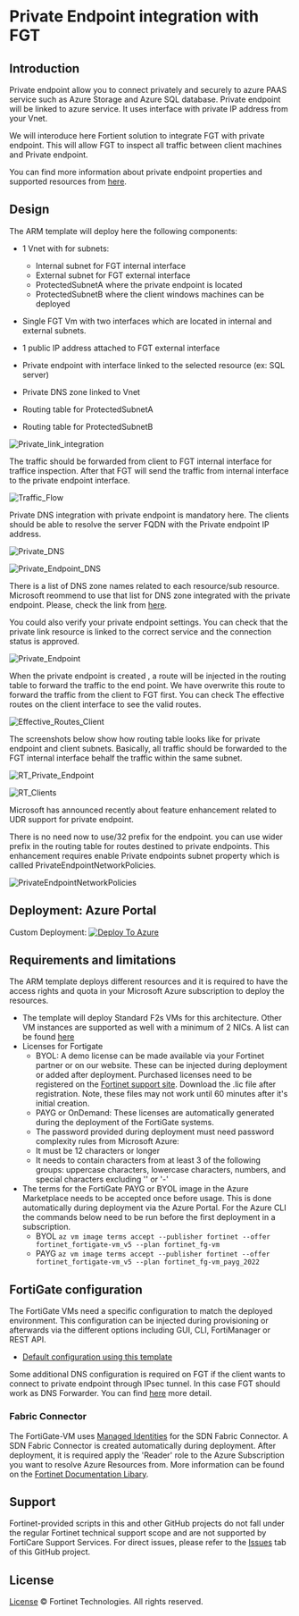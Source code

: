 # Private Endpoint integration with FGT

## Introduction

Private endpoint allow you to connect privately and securely to azure PAAS service such as Azure Storage and Azure SQL database.
Private endpoint will be linked to azure service. It uses interface with private IP address from your Vnet.

We will interoduce here Fortient solution to integrate FGT with private endpoint. 
This will allow FGT to inspect all traffic between client machines and Private endpoint.

You can find more information about private endpoint properties and supported resources from [here](https://docs.microsoft.com/en-us/azure/private-link/private-endpoint-overview).

## Design

The ARM template will deploy here the following components:

- 1 Vnet with for subnets:
  - Internal subnet for FGT internal interface 
  - External subnet for FGT external interface
  - ProtectedSubnetA where the private endpoint is located
  - ProtectedSubnetB where the client windows machines can be deployed 

- Single FGT Vm with two interfaces which are located in internal and external subnets.
- 1 public IP address attached to FGT external interface
- Private endpoint with interface linked to the selected resource (ex: SQL server)
- Private DNS zone linked to Vnet
- Routing table for ProtectedSubnetA
- Routing table for ProtectedSubnetB


![Private_link_integration](images/Azure_Private_link_Deployment_with_FGT.png)

The traffic should be forwarded from client to FGT internal interface for traffice inspection. 
After that FGT will send the traffic from internal interface to the private endpoint interface.

![Traffic_Flow](images/Azure_Private_link_Deployment_with_FGT_Traffic_Flow.png)

Private DNS integration with private endpoint is mandatory here. The clients should be able to resolve the server FQDN with the Private endpoint IP address.

![Private_DNS](images/Private_DNS_Zone.png)

![Private_Endpoint_DNS](images/Private_Endpoint_DNS_Record.png)

There is a list of DNS zone names related to each resource/sub resource. Microsoft reommend to use that list for DNS zone integrated with the private endpoint.
Please, check the link from [here](https://docs.microsoft.com/en-us/azure/private-link/private-endpoint-dns).

You could also verify your private endpoint settings. You can check that the private link resource is linked to the correct service and the connection status is approved.


![Private_Endpoint](images/Private_Endpoint.png)

When the private endpoint is created , a route will be injected in the routing table to forward the traffic to the end point. We have overwrite this route to forward the traffic from the client to FGT first. You can check The effective routes on the client interface to see the valid routes.

![Effective_Routes_Client](images/Effective_Routes_Client.png)

The screenshots below show how routing table looks like for private endpoint and client subnets. Basically, all traffic should be forwarded to the FGT internal interface behalf the traffic within the same subnet.

![RT_Private_Endpoint](images/RT_Private_Endpoint.png)


![RT_Clients](images/RT_Clients.png)

Microsoft has announced recently about feature enhancement related to UDR support for private endpoint.

There is no need now to use/32 prefix for the endpoint. 
you can use wider prefix in the routing table for routes destined to private endpoints. This enhancement requires enable Private endpoints subnet property which is callled PrivateEndpointNetworkPolicies.

![PrivateEndpointNetworkPolicies](images/PrivateEndpointNetworkPolicies.png)


## Deployment: Azure Portal


Custom Deployment:
[![Deploy To Azure](https://raw.githubusercontent.com/Azure/azure-quickstart-templates/master/1-CONTRIBUTION-GUIDE/images/deploytoazure.svg?sanitize=true)](https://portal.azure.com/#create/Microsoft.Template/uri/https%3A%2F%2Fraw.githubusercontent.com%2Fyarafe%2FPrivate-Link%2Fmain%2Fazuredeploy.json)


## Requirements and limitations

The ARM template deploys different resources and it is required to have the access rights and quota in your Microsoft Azure subscription to deploy the resources.

- The template will deploy Standard F2s VMs for this architecture. Other VM instances are supported as well with a minimum of 2 NICs. A list can be found [here](https://docs.fortinet.com/document/fortigate-public-cloud/7.0.0/azure-administration-guide/562841/instance-type-support)
- Licenses for Fortigate
  - BYOL: A demo license can be made available via your Fortinet partner or on our website. These can be injected during deployment or added after deployment. Purchased licenses need to be registered on the [Fortinet support site](http://support.fortinet.com). Download the .lic file after registration. Note, these files may not work until 60 minutes after it's initial creation.
  - PAYG or OnDemand: These licenses are automatically generated during the deployment of the FortiGate systems.
  - The password provided during deployment must need password complexity rules from Microsoft Azure:
  - It must be 12 characters or longer
  - It needs to contain characters from at least 3 of the following groups: uppercase characters, lowercase characters, numbers, and special characters excluding '\' or '-'
- The terms for the FortiGate PAYG or BYOL image in the Azure Marketplace needs to be accepted once before usage. This is done automatically during deployment via the Azure Portal. For the Azure CLI the commands below need to be run before the first deployment in a subscription.
  - BYOL
`az vm image terms accept --publisher fortinet --offer fortinet_fortigate-vm_v5 --plan fortinet_fg-vm`
  - PAYG
`az vm image terms accept --publisher fortinet --offer fortinet_fortigate-vm_v5 --plan fortinet_fg-vm_payg_2022`

## FortiGate configuration

The FortiGate VMs need a specific configuration to match the deployed environment. This configuration can be injected during provisioning or afterwards via the different options including GUI, CLI, FortiManager or REST API.

- [Default configuration using this template](doc/config-provisioning.md)

Some additional DNS configuration is required on FGT if the client wants to connect to private endpoint through IPsec tunnel. In this case FGT should work as DNS Forwarder. You can find [here](doc/FGT-DNS-Forwarder.md)  more detail.

### Fabric Connector

The FortiGate-VM uses [Managed Identities](https://docs.microsoft.com/en-us/azure/active-directory/managed-identities-azure-resources/) for the SDN Fabric Connector. A SDN Fabric Connector is created automatically during deployment. After deployment, it is required apply the 'Reader' role to the Azure Subscription you want to resolve Azure Resources from. More information can be found on the [Fortinet Documentation Libary](https://docs.fortinet.com/vm/azure/fortigate/7.0/azure-administration-guide/7.0.0/236610/creating-a-fabric-connector-using-a-managed-identity).



## Support

Fortinet-provided scripts in this and other GitHub projects do not fall under the regular Fortinet technical support scope and are not supported by FortiCare Support Services.
For direct issues, please refer to the [Issues](https://github.com/40net-cloud/fortinet-azure-solutions/issues) tab of this GitHub project.

## License

[License](LICENSE) © Fortinet Technologies. All rights reserved.
